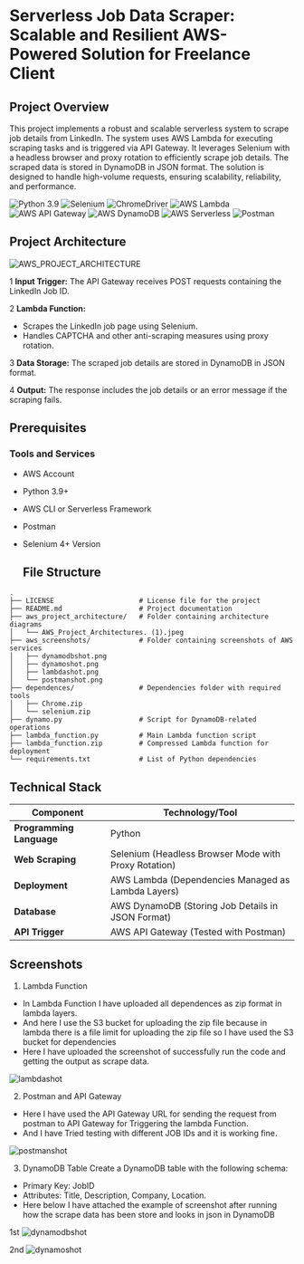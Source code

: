 # Serverless Job Data Scraper: Scalable and Resilient AWS-Powered Solution for Freelance Client

## Project Overview
This project implements a robust and scalable serverless system to scrape job details from LinkedIn. The system uses AWS Lambda for executing scraping tasks and is triggered via API Gateway. It leverages Selenium with a headless browser and proxy rotation to efficiently scrape job details. The scraped data is stored in DynamoDB in JSON format.
The solution is designed to handle high-volume requests, ensuring scalability, reliability, and performance.

![Python 3.9](https://img.shields.io/badge/Python-3.9-yellow.svg)
![Selenium](https://img.shields.io/badge/Selenium-4.27.1-drakgreen.svg)
![ChromeDriver](https://img.shields.io/badge/ChromeDriver-115+-red.svg)
![AWS Lambda](https://img.shields.io/badge/AWS_Lambda-Python3.9-FF9900.svg)
![AWS API Gateway](https://img.shields.io/badge/AWS_API_Gateway-REST_API-FF4F00.svg)
![AWS DynamoDB](https://img.shields.io/badge/AWS_DynamoDB-NoSQL_Storage-4053D6.svg)
![AWS Serverless](https://img.shields.io/badge/AWS_Serverless-Framework-blue.svg)
![Postman](https://img.shields.io/badge/Postman-API_Tests-orange.svg)



## Project Architecture

![AWS_PROJECT_ARCHITECTURE](https://github.com/user-attachments/assets/2cec1a68-b4b7-4175-96ca-1473e4b4b630)

1 **Input Trigger:** The API Gateway receives POST requests containing the LinkedIn Job ID.

2 **Lambda Function:**
- Scrapes the LinkedIn job page using Selenium.
- Handles CAPTCHA and other anti-scraping measures using proxy rotation.
  
3 **Data Storage:** The scraped job details are stored in DynamoDB in JSON format.

4 **Output:** The response includes the job details or an error message if the scraping fails.

## Prerequisites
### Tools and Services
- AWS Account
- Python 3.9+
- AWS CLI or Serverless Framework
- Postman
- Selenium 4+ Version

  ## File Structure

```plaintext
.
├── LICENSE                     # License file for the project
├── README.md                   # Project documentation
├── aws_project_architecture/   # Folder containing architecture diagrams
│   └── AWS_Project_Architectures. (1).jpeg
├── aws_screenshots/            # Folder containing screenshots of AWS services
│   ├── dynamodbshot.png
│   ├── dynamoshot.png
│   ├── lambdashot.png
│   └── postmanshot.png
├── dependences/                # Dependencies folder with required tools
│   ├── Chrome.zip
│   └── selenium.zip
├── dynamo.py                   # Script for DynamoDB-related operations
├── lambda_function.py          # Main Lambda function script
├── lambda_function.zip         # Compressed Lambda function for deployment
└── requirements.txt            # List of Python dependencies 
```

## Technical Stack

| **Component**        | **Technology/Tool**                                        |
|---------------------|------------------------------------------------------------|
| **Programming Language** | Python                                                |
| **Web Scraping**         | Selenium (Headless Browser Mode with Proxy Rotation)  |
| **Deployment**           | AWS Lambda (Dependencies Managed as Lambda Layers)    |
| **Database**             | AWS DynamoDB (Storing Job Details in JSON Format)     |
| **API Trigger**          | AWS API Gateway (Tested with Postman)                |


## Screenshots
1. Lambda Function
- In Lambda Function I have uploaded all dependences as zip format in lambda layers.
- And here I use the S3 bucket for uploading the zip file because in lambda there is a file limit for uploading the zip file so I have used the S3 bucket for dependencies
- Here I have uploaded the screenshot of successfully run the code and getting the output as scrape data.
  
![lambdashot](https://github.com/user-attachments/assets/3d3e4356-d6ef-4aad-b00a-17d88aecc6be)

2. Postman and API Gateway
- Here I have used the API Gateway URL for sending the request from postman to API Gateway for Triggering the lambda Function.
- And I have Tried testing with different JOB IDs and it is working fine.
    
![postmanshot](https://github.com/user-attachments/assets/cf01d9cb-efd1-41f5-9eaa-04d6c386116c)

3. DynamoDB Table
Create a DynamoDB table with the following schema:
- Primary Key: JobID
- Attributes: Title, Description, Company, Location.
- Here below I have attached the example of screenshot after running how the scrape data has been store and looks in json in DynamoDB

1st  ![dynamodbshot](https://github.com/user-attachments/assets/6c23be3e-c904-484b-b01a-1821ab6fc5ad)

2nd ![dynamoshot](https://github.com/user-attachments/assets/d3a702be-483b-46e9-8c1f-97cd86c89d09)

